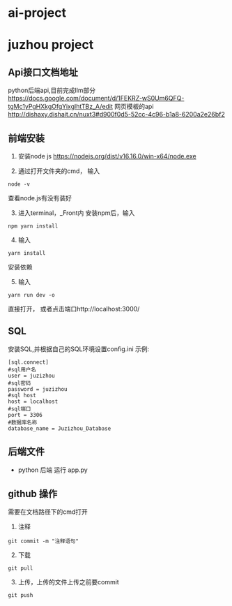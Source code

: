 # ai-project
juzhou project
=============


Api接口文档地址
-------------
python后端api,目前完成llm部分
https://docs.google.com/document/d/1FEKRZ-wS0Um6QFQ-tgMc1yPgHXkgOfgYixglhtTBz_A/edit
网页模板的api
http://dishaxy.dishait.cn/nuxt3#d900f0d5-52cc-4c96-b1a8-6200a2e26bf2

前端安装
-------------
1. 安装node js
https://nodejs.org/dist/v16.16.0/win-x64/node.exe

2. 通过打开文件夹的cmd， 输入
```
node -v
```
查看node.js有没有装好

3. 进入terminal，_Front内 安装npm后，输入
```
npm yarn install
```

4. 输入
```
yarn install 
```
安装依赖

5. 输入
```
yarn run dev -o 
```
直接打开， 或者点击端口http://localhost:3000/ 

SQL
-------------
安装SQL,并根据自己的SQL环境设置config.ini
示例:
```
[sql.connect]
#sql用户名
user = juzizhou
#sql密码
password = juzizhou
#sql host
host = localhost
#sql端口
port = 3306
#数据库名称
database_name = Juzizhou_Database
```

后端文件
-------------
* python 后端
运行 app.py


github 操作
-------------
需要在文档路径下的cmd打开

1. 注释
```
git commit -m "注释语句"
```

2. 下载
```
git pull 
```

3. 上传，上传的文件上传之前要commit
```
git push 
```
